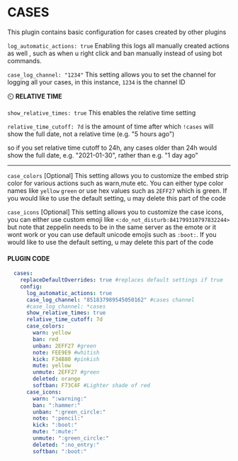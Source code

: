 # CASES

This plugin contains basic configuration for cases created by other plugins

`log_automatic_actions: true` Enabling this logs all manually created actions as well , such as when u right click and ban manually instead of using bot commands.

`case_log_channel: "1234"` This setting allows you to set the channel for logging all your cases, in this instance, `1234` is the channel ID

⏲️  **RELATIVE TIME**

`show_relative_times: true` This enables the relative time setting

`relative_time_cutoff: 7d` is the amount of time after which `!cases` will show the full date, not a relative time (e.g. "5 hours ago")

so if you set relative time cutoff to 24h, any cases older than 24h would show the full date, e.g. "2021-01-30", rather than e.g. "1 day ago"

---

`case_colors` [Optional] This setting allows you to customize the embed strip color for various actions such as warn,mute etc. You can either type color names like `yellow` `green` or use hex values such as `2EFF27` which is green.
If you would like to use the default setting, u may delete this part of the code

`case_icons` [Optional] This setting allows you to customize the case icons, you can either use custom emoji like `<:do_not_disturb:841799310797832244>` but note that zeppelin needs to be in the same server as the emote or it wont work or you can use default unicode emojis such as `:boot:`.  If you would like to use the default setting, u may delete this part of the code


#### PLUGIN CODE

```yaml
  cases:
    replaceDefaultOverrides: true #replaces default settings if true
    config:
      log_automatic_actions: true
      case_log_channel: "851837989545050162" #cases channel
      #case_log_channel: *cases
      show_relative_times: true
      relative_time_cutoff: 7d
      case_colors:
        warn: yellow
        ban: red
        unban: 2EFF27 #green
        note: FEE9E9 #whitish
        kick: F34B80 #pinkish
        mute: yellow
        unmute: 2EFF27 #green
        deleted: orange
        softban: F73C4F #Lighter shade of red
      case_icons:
        warn: ":warning:"
        ban: ":hammer:"
        unban: ":green_circle:"
        note: ":pencil:"
        kick: ":boot:"
        mute: ":mute:"
        unmute: ":green_circle:"
        deleted: ":no_entry:"
        softban: ":boot:"
```
